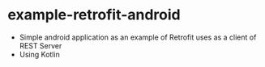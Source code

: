 # example-retrofit-android

- Simple android application as an example of Retrofit uses as a client of REST Server
- Using Kotlin
